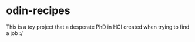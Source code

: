 # odin-recipes
This is a toy project that a desperate PhD in HCI created when trying to find a job :/